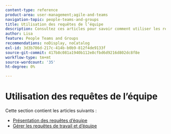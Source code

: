 ```yaml
---
content-type: reference
product-area: user-management;agile-and-teams
navigation-topic: people-teams-and-groups
title: Utilisation des requêtes de l’équipe
description: Consultez ces articles pour savoir comment utiliser les requêtes d’équipe dans Workfront.
author: Lisa
feature: People Teams and Groups
recommendations: noDisplay, noCatalog
exl-id: 3d3b786d-217c-414b-b0b9-812f4de9133f
source-git-commit: 417b8c081a1940b112e8cfbd6d9216d802dc8f8e
workflow-type: tm+mt
source-wordcount: '35'
ht-degree: 0%

---
```


# Utilisation des requêtes de l’équipe

Cette section contient les articles suivants :

* [Présentation des requêtes d’équipe](../../people-teams-and-groups/work-with-team-requests/team-requests-overview.md)
* [Gérer les requêtes de travail et d’équipe](../../people-teams-and-groups/work-with-team-requests/manage-work-and-team-requests.md)
